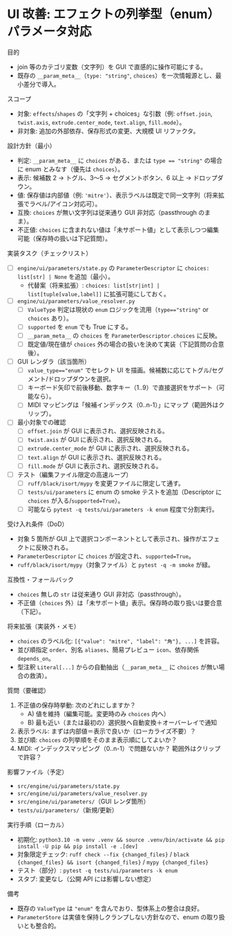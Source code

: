 # UI 改善: エフェクトの列挙型（enum）パラメータ対応

目的
- join 等のカテゴリ変数（文字列）を GUI で直感的に操作可能にする。
- 既存の `__param_meta__`（`type: "string"`, `choices`）を一次情報源とし、最小差分で導入。

スコープ
- 対象: `effects`/`shapes` の「文字列 + choices」な引数（例: `offset.join`, `twist.axis`, `extrude.center_mode`, `text.align`, `fill.mode`）。
- 非対象: 追加の外部依存、保存形式の変更、大規模 UI リファクタ。

設計方針（最小）
- 判定: `__param_meta__` に `choices` がある、または `type == "string"` の場合に enum とみなす（優先は `choices`）。
- 表示: 候補数 2 → トグル、3〜5 → セグメントボタン、6 以上 → ドロップダウン。
- 値: 保存値は内部値（例: `'mitre'`）、表示ラベルは既定で同一文字列（将来拡張でラベル/アイコン対応可）。
- 互換: `choices` が無い文字列は従来通り GUI 非対応（passthrough のまま）。
- 不正値: `choices` に含まれない値は「未サポート値」として表示しつつ編集可能（保存時の扱いは下記質問）。

実装タスク（チェックリスト）
- [ ] `engine/ui/parameters/state.py` の `ParameterDescriptor` に `choices: list[str] | None` を追加（最小）。
  - 代替案（将来拡張）: `choices: list[str|int] | list[tuple[value,label]]` に拡張可能にしておく。
- [ ] `engine/ui/parameters/value_resolver.py`
  - [ ] `ValueType` 判定は現状の `enum` ロジックを流用（`type=="string"` or `choices` あり）。
  - [ ] `supported` を `enum` でも True にする。
  - [ ] `__param_meta__` の `choices` を `ParameterDescriptor.choices` に反映。
  - [ ] 既定値/現在値が `choices` 外の場合の扱いを決めて実装（下記質問の合意後）。
- [ ] GUI レンダラ（該当箇所）
  - [ ] `value_type=="enum"` でセレクト UI を描画。候補数に応じてトグル/セグメント/ドロップダウンを選択。
  - [ ] キーボード矢印で前後移動、数字キー（1..9）で直接選択をサポート（可能なら）。
  - [ ] MIDI マッピングは「候補インデックス（0..n-1）」にマップ（範囲外はクリップ）。
- [ ] 最小対象での確認
  - [ ] `offset.join` が GUI に表示され、選択反映される。
  - [ ] `twist.axis` が GUI に表示され、選択反映される。
  - [ ] `extrude.center_mode` が GUI に表示され、選択反映される。
  - [ ] `text.align` が GUI に表示され、選択反映される。
  - [ ] `fill.mode` が GUI に表示され、選択反映される。
- [ ] テスト（編集ファイル限定の高速ループ）
  - [ ] `ruff/black/isort/mypy` を変更ファイルに限定して通す。
  - [ ] `tests/ui/parameters` に enum の smoke テストを追加（Descriptor に `choices` が入る/`supported=True`）。
  - [ ] 可能なら `pytest -q tests/ui/parameters -k enum` 程度で分割実行。

受け入れ条件（DoD）
- 対象 5 箇所が GUI 上で選択コンポーネントとして表示され、操作がエフェクトに反映される。
- `ParameterDescriptor` に `choices` が設定され、`supported=True`。
- `ruff/black/isort/mypy`（対象ファイル）と `pytest -q -m smoke` が緑。

互換性・フォールバック
- `choices` 無しの `str` は従来通り GUI 非対応（passthrough）。
- 不正値（`choices` 外）は「未サポート値」表示。保存時の取り扱いは要合意（下記）。

将来拡張（実装外・メモ）
- `choices` のラベル化: `[{"value": "mitre", "label": "角"}, ...]` を許容。
- 並び順指定 `order`、別名 `aliases`、簡易プレビュー `icon`、依存関係 `depends_on`。
- 型注釈 `Literal[...]` からの自動抽出（`__param_meta__` に `choices` が無い場合の救済）。

質問（要確認）
1. 不正値の保存時挙動: 次のどれにしますか？
   - A) 値を維持（編集可能。変更時のみ `choices` 内へ）
   - B) 最も近い（または最初の）選択肢へ自動変換＋オーバーレイで通知
2. 表示ラベル: まずは内部値＝表示で良いか（ローカライズ不要）？
3. 並び順: `choices` の列挙順をそのまま表示順にしてよいか？
4. MIDI: インデックスマッピング（0..n-1）で問題ないか？ 範囲外はクリップで許容？

影響ファイル（予定）
- `src/engine/ui/parameters/state.py`
- `src/engine/ui/parameters/value_resolver.py`
- `src/engine/ui/parameters/`（GUI レンダ箇所）
- `tests/ui/parameters/`（新規/更新）

実行手順（ローカル）
- 初期化: `python3.10 -m venv .venv && source .venv/bin/activate && pip install -U pip && pip install -e .[dev]`
- 対象限定チェック: `ruff check --fix {changed_files}` / `black {changed_files} && isort {changed_files}` / `mypy {changed_files}`
- テスト（部分）: `pytest -q tests/ui/parameters -k enum`
- スタブ: 変更なし（公開 API には影響しない想定）

備考
- 既存の `ValueType` は `"enum"` を含んでおり、型体系上の整合は良好。
- `ParameterStore` は実値を保持しクランプしない方針なので、enum の取り扱いとも整合的。

